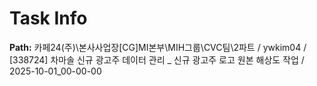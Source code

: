 # Task Info

**Path:** 카페24(주)\본사사업장\[CG]MI본부\MIH그룹\CVC팀\2파트 / ywkim04 / [338724] 차마솔 신규 광고주 데이터 관리 _ 신규 광고주 로고 원본 해상도 작업 / 2025-10-01_00-00-00

